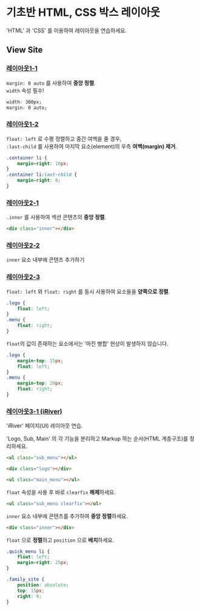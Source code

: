 # 기초반 HTML, CSS 박스 레이아웃

'HTML' 과 'CSS' 를 이용하여 레이아웃을 연습하세요.

## View Site

### [레이아웃1-1](http://herop.me/layouts/layout-1-1)

`margin: 0 auto` 를 사용하여 **중앙 정렬**.  
`width` 속성 필수!

```css
width: 300px;
margin: 0 auto;
```

### [레이아웃1-2](http://herop.me/layouts/layout-1-2)

`float: left` 로 수평 정렬하고 중간 여백을 줄 경우,  
`:last-child` 를 사용하여 마지막 요소(element)의 우측 **여백(margin) 제거**.

```css
.container li {
    margin-right: 10px;
}
.container li:last-child {
    margin-right: 0;
}
```
  
### [레이아웃2-1](http://herop.me/layouts/layout-2-1)

`.inner` 를 사용하여 섹션 콘텐츠의 **중앙 정렬**.

```html
<div class="inner"></div>
```
  
### [레이아웃2-2](http://herop.me/layouts/layout-2-2)

`inner` 요소 내부에 콘텐츠 추가하기
  
### [레이아웃2-3](http://herop.me/layouts/layout-2-3)

`float: left` 와 `float: right` 를 동시 사용하여 요소들을 **양쪽으로 정렬**.

```css
.logo {
    float: left;
}
.menu {
    float: right;
}
```

`float`의 값이 존재하는 요소에서는 '마진 병합' 현상이 발생하지 않습니다.

```css
.logo {
    margin-top: 15px;
    float: left;
}
.menu {
    margin-top: 20px;
    float: right;
}
```
  
### [레이아웃3-1 (iRiver)](http://herop.me/layouts/layout-3-1)

'iRiver' 페이지(UI) 레이아웃 연습.

'Logo, Sub, Main' 의 각 기능을 분리하고 Markup 하는 순서(HTML 계층구조)를 정리하세요.

```html
<ul class="sub_menu"></ul>

<div class="logo"></div>

<ul class="main_menu"></ul>
```

`float` 속성을 사용 후 바로 `clearfix` **해제**하세요.

```html
<ul class="sub_menu clearfix"></ul>
```

`inner` 요소 내부에 콘텐츠를 추가하여 **중앙 정렬**하세요.

```html
<div class="inner"></div>
```

`float` 으로 **정렬**하고 `position` 으로 **배치**하세요.

```css
.quick_menu li {
    float: left;
    margin-right: 25px;
}

.family_site {
    position: absolute;
    top: 15px;
    right: 0;
}
```
